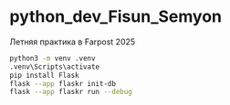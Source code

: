 # python_dev_Fisun_Semyon
Летняя практика в Farpost 2025


```sh
python3 -m venv .venv
.venv\Scripts\activate
pip install Flask
flask --app flaskr init-db
flask --app flaskr run --debug
```